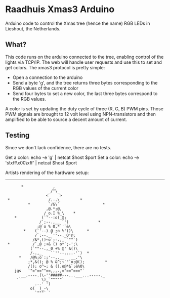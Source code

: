 Raadhuis Xmas3 Arduino
======================

Arduino code to control the Xmas tree (hence the name) RGB
LEDs in Lieshout, the Netherlands.

What?
-----
This code runs on the arduino connected to the tree, enabling control of the lights via TCP/IP. The web
will handle user requests and use this to set and get colors. The xmas3 protocol is pretty simple:

* Open a connection to the arduino
* Send a byte 'g', and the tree returns three bytes corresponding to the RGB values of the current color
* Send four bytes to set a new color, the last three bytes correspond to the RGB values.

A color is set by updating the duty cycle of three (R, G, B) PWM pins. Those PWM signals are brought to 12 volt level
using NPN-transistors and then amplified to be able to source a decent amount of current.

Testing
-------

Since we don't lack confidence, there are no tests.

Get a color:
    echo -e 'g' | netcat $host $port
Set a color:
    echo -e 's\xff\x00\xff' | netcat $host $port

Artists rendering of the hardware setup:
***

           *             ,
                       _/^\_
                      <     >
     *                 /.-.\         *
              *        `/&\`                   *
                      ,@.*;@,
                     /_o.I %_\    *
        *           (`'--:o(_@;
                   /`;--.,__ `')             *
                  ;@`o % O,*`'`&\
            *    (`'--)_@ ;o %'()\      *
                 /`;--._`''--._O'@;
                /&*,()~o`;-.,_ `""`)
     *          /`,@ ;+& () o*`;-';\
               (`""--.,_0 +% @' &()\
               /-.,_    ``''--....-'`)  *
          *    /@%;o`:;'--,.__   __.'\
              ;*,&(); @ % &^;~`"`o;@();         *
              /(); o^~; & ().o@*&`;&%O\
        jgs   `"="==""==,,,.,="=="==="`
           __.----.(\-''#####---...___...-----._
         '`         \)_`"""""`
                 .--' ')
               o(  )_-\
                 `"""` `
